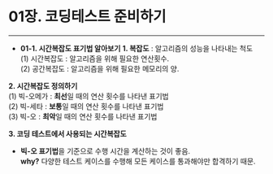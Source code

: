 # 01장. 코딩테스트 준비하기
___
- **01-1. 시간복잡도 표기법 알아보기**
**1. 복잡도** : 알고리즘의 성능을 나타내는 척도  
(1) 시간복잡도 : 알고리즘을 위해 필요한 연산횟수.  
(2) 공간복잡도 : 알고리즘을 위해 필요한 메모리의 양.  

**2. 시간복잡도 정의하기**  
(1) 빅-오메가 : **최선**일 때의 연산 횟수를 나타낸 표기법  
(2) 빅-세타 : **보통**일 때의 연산 횟수를 나타낸 표기법  
(3) 빅-오 : **최악**일 때의 연산 횟수를 나타낸 표기법  

**3. 코딩 테스트에서 사용되는 시간복잡도**  
- **빅-오 표기법**을 기준으로 수행 시간을 계산하는 것이 좋음.  
**why?** 다양한 테스트 케이스를 수행해 모든 케이스를 통과해야만 합격하기 때문.
